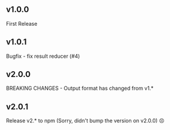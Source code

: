 ## v1.0.0

First Release

## v1.0.1

Bugfix - fix result reducer (#4)

## v2.0.0

BREAKING CHANGES - Output format has changed from v1.*

## v2.0.1

Release v2.* to npm (Sorry, didn't bump the version on v2.0.0) 😣
